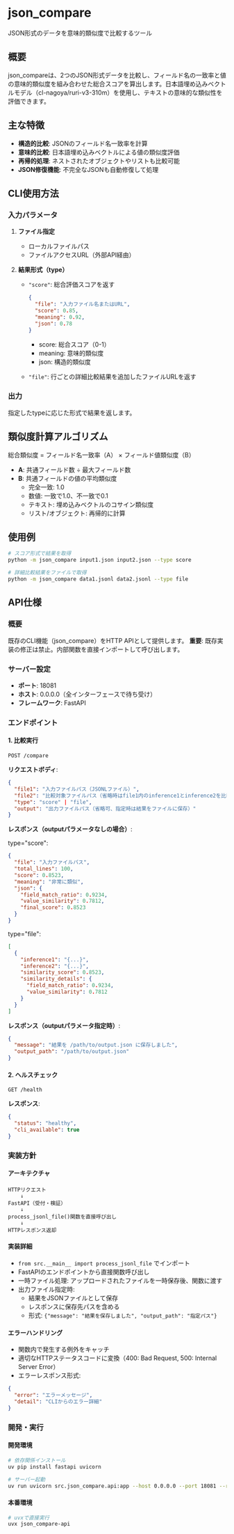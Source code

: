 # json_compare

JSON形式のデータを意味的類似度で比較するツール

## 概要

json_compareは、2つのJSON形式データを比較し、フィールド名の一致率と値の意味的類似度を組み合わせた総合スコアを算出します。日本語埋め込みベクトルモデル（cl-nagoya/ruri-v3-310m）を使用し、テキストの意味的な類似性を評価できます。

## 主な特徴

- **構造的比較**: JSONのフィールド名一致率を計算
- **意味的比較**: 日本語埋め込みベクトルによる値の類似度評価
- **再帰的処理**: ネストされたオブジェクトやリストも比較可能
- **JSON修復機能**: 不完全なJSONも自動修復して処理

## CLI使用方法

### 入力パラメータ

1. **ファイル指定**
   - ローカルファイルパス
   - ファイルアクセスURL（外部API経由）

2. **結果形式（type）**

   - `"score"`: 総合評価スコアを返す
     ```json
     {
       "file": "入力ファイル名またはURL",
       "score": 0.85,
       "meaning": 0.92,
       "json": 0.78
     }
     ```
     - score: 総合スコア（0-1）
     - meaning: 意味的類似度
     - json: 構造的類似度

   - `"file"`: 行ごとの詳細比較結果を追加したファイルURLを返す

### 出力

指定したtypeに応じた形式で結果を返します。

## 類似度計算アルゴリズム

総合類似度 = フィールド名一致率（A） × フィールド値類似度（B）

- **A**: 共通フィールド数 ÷ 最大フィールド数
- **B**: 共通フィールドの値の平均類似度
  - 完全一致: 1.0
  - 数値: 一致で1.0、不一致で0.1
  - テキスト: 埋め込みベクトルのコサイン類似度
  - リスト/オブジェクト: 再帰的に計算

## 使用例

```bash
# スコア形式で結果を取得
python -m json_compare input1.json input2.json --type score

# 詳細比較結果をファイルで取得
python -m json_compare data1.jsonl data2.jsonl --type file
```

## API仕様

### 概要
既存のCLI機能（json_compare）をHTTP APIとして提供します。
**重要**: 既存実装の修正は禁止。内部関数を直接インポートして呼び出します。

### サーバー設定
- **ポート**: 18081
- **ホスト**: 0.0.0.0（全インターフェースで待ち受け）
- **フレームワーク**: FastAPI

### エンドポイント

#### 1. 比較実行
```
POST /compare
```

**リクエストボディ**:
```json
{
  "file1": "入力ファイルパス（JSONLファイル）",
  "file2": "比較対象ファイルパス（省略時はfile1内のinference1とinference2を比較）",
  "type": "score" | "file",
  "output": "出力ファイルパス（省略可、指定時は結果をファイルに保存）"
}
```

**レスポンス（outputパラメータなしの場合）**:

type="score":
```json
{
  "file": "入力ファイルパス",
  "total_lines": 100,
  "score": 0.8523,
  "meaning": "非常に類似",
  "json": {
    "field_match_ratio": 0.9234,
    "value_similarity": 0.7812,
    "final_score": 0.8523
  }
}
```

type="file":
```json
[
  {
    "inference1": "{...}",
    "inference2": "{...}",
    "similarity_score": 0.8523,
    "similarity_details": {
      "field_match_ratio": 0.9234,
      "value_similarity": 0.7812
    }
  }
]
```

**レスポンス（outputパラメータ指定時）**:
```json
{
  "message": "結果を /path/to/output.json に保存しました",
  "output_path": "/path/to/output.json"
}
```

#### 2. ヘルスチェック
```
GET /health
```

**レスポンス**:
```json
{
  "status": "healthy",
  "cli_available": true
}
```

### 実装方針

#### アーキテクチャ
```
HTTPリクエスト
    ↓
FastAPI（受付・検証）
    ↓
process_jsonl_file()関数を直接呼び出し
    ↓
HTTPレスポンス返却
```

#### 実装詳細
- `from src.__main__ import process_jsonl_file` でインポート
- FastAPIのエンドポイントから直接関数呼び出し
- 一時ファイル処理: アップロードされたファイルを一時保存後、関数に渡す
- 出力ファイル指定時:
  - 結果をJSONファイルとして保存
  - レスポンスに保存先パスを含める
  - 形式: `{"message": "結果を保存しました", "output_path": "指定パス"}`

#### エラーハンドリング
- 関数内で発生する例外をキャッチ
- 適切なHTTPステータスコードに変換（400: Bad Request, 500: Internal Server Error）
- エラーレスポンス形式:
```json
{
  "error": "エラーメッセージ",
  "detail": "CLIからのエラー詳細"
}
```

### 開発・実行

#### 開発環境
```bash
# 依存関係インストール
uv pip install fastapi uvicorn

# サーバー起動
uv run uvicorn src.json_compare.api:app --host 0.0.0.0 --port 18081 --reload
```

#### 本番環境
```bash
# uvxで直接実行
uvx json_compare-api
```
